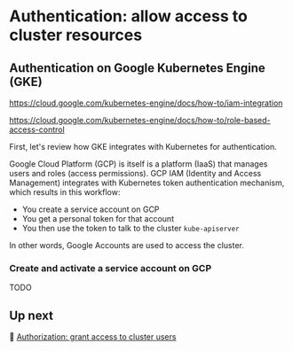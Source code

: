 # Authentication: allow access to cluster resources

## Authentication on Google Kubernetes Engine (GKE)

<https://cloud.google.com/kubernetes-engine/docs/how-to/iam-integration>

<https://cloud.google.com/kubernetes-engine/docs/how-to/role-based-access-control>

First, let's review how GKE integrates with Kubernetes for authentication.

Google Cloud Platform (GCP) is itself is a platform (IaaS) that manages users and roles (access permissions). GCP IAM (Identity and Access Management) integrates with Kubernetes token authentication mechanism, which results in this workflow:

- You create a service account on GCP
- You get a personal token for that account
- You then use the token to talk to the cluster `kube-apiserver`

In other words, Google Accounts are used to access the cluster.

### Create and activate a service account on GCP

TODO

## Up next

👤 [Authorization: grant access to cluster users](/labs/lab2/)
